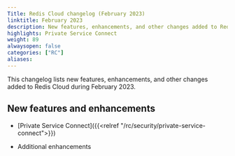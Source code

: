 ```yaml
---
Title: Redis Cloud changelog (February 2023)
linktitle: February 2023
description: New features, enhancements, and other changes added to Redis Cloud during February 2023.
highlights: Private Service Connect
weight: 89
alwaysopen: false
categories: ["RC"]
aliases: 
---
```


This changelog lists new features, enhancements, and other changes added to Redis Cloud during February 2023.

## New features and enhancements

- [Private Service Connect]({{<relref "/rc/security/private-service-connect">}})

- Additional enhancements
